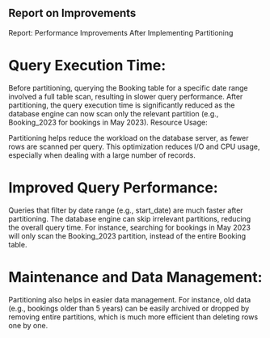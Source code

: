 ## Report on Improvements
Report: Performance Improvements After Implementing Partitioning

# Query Execution Time:

Before partitioning, querying the Booking table for a specific date range involved a full table scan, resulting in slower query performance.
After partitioning, the query execution time is significantly reduced as the database engine can now scan only the relevant partition (e.g., Booking_2023 for bookings in May 2023).
Resource Usage:

Partitioning helps reduce the workload on the database server, as fewer rows are scanned per query.
This optimization reduces I/O and CPU usage, especially when dealing with a large number of records.

# Improved Query Performance:

Queries that filter by date range (e.g., start_date) are much faster after partitioning. The database engine can skip irrelevant partitions, reducing the overall query time.
For instance, searching for bookings in May 2023 will only scan the Booking_2023 partition, instead of the entire Booking table.

# Maintenance and Data Management:

Partitioning also helps in easier data management. For instance, old data (e.g., bookings older than 5 years) can be easily archived or dropped by removing entire partitions, which is much more efficient than deleting rows one by one.